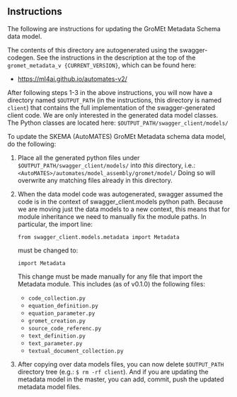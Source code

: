 ## Instructions

The following are instructions for updating the GroMEt Metadata Schema data 
model.

The contents of this directory are autogenerated using the swagger-codegen. 
See the instructions in the description at the top of the `gromet_metadata_v
{CURRENT_VERSION}`, which can be found here:
- https://ml4ai.github.io/automates-v2/

After following steps 1-3 in the above instructions, you will now have a 
directory named `$OUTPUT_PATH` (in the instructions, this directory is 
named `client`) that contains the full implementation of the 
swagger-generated client code. We are only interested in the generated data 
model classes. The Python classes are located here: 
`$OUTPUT_PATH/swagger_client/models/`

To update the SKEMA (AutoMATES) GroMEt Metadata schema data model, do the 
following:

1. Place all the generated python files under 
   `$OUTPUT_PATH/swagger_client/models/` into _this_ directory, i.e.:
   `<AutoMATES>/automates/model_assembly/gromet/model/`
   Doing so will overwrite any matching files already in this directory.

2. When the data model code was autogenerated, swagger assumed the code 
   is in the context of swagger_client.models python path. Because we are 
   moving just the data models to a new context, this means that for module 
   inheritance we need to manually fix the module paths. In particular, the 
   import line:
      ```
      from swagger_client.models.metadata import Metadata
      ```
   must be changed to:
      ```
      import Metadata
      ```
   This change must be made manually for any file that import the Metadata 
   module. This includes (as of v0.1.0) the following files:
   - `code_collection.py`
   - `equation_definition.py`
   - `equation_parameter.py`
   - `gromet_creation.py`
   - `source_code_referenc.py`
   - `text_definition.py`
   - `text_parameter.py`
   - `textual_document_collection.py`

3. After copying over data models files, you can now delete `$OUTPUT_PATH` 
   directory tree (e.g.: `$ rm -rf client`).
   And if you are updating the metadata model in the master, you can add, 
   commit, push the updated metadata model files.


